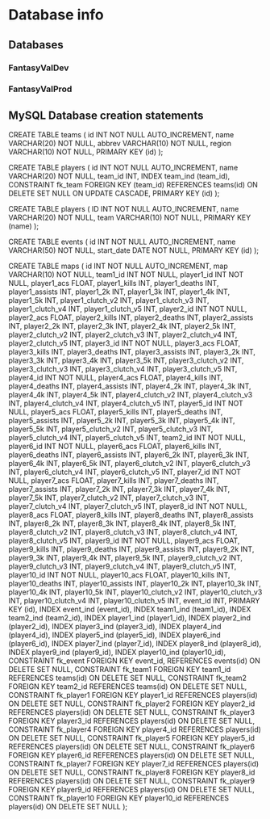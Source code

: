 # Database info

## Databases

### FantasyValDev

### FantasyValProd

## MySQL Database creation statements

CREATE TABLE teams 
(
	id INT NOT NULL AUTO_INCREMENT,
	name VARCHAR(20) NOT NULL,
	abbrev VARCHAR(10) NOT NULL,
	region VARCHAR(10) NOT NULL,
	PRIMARY KEY (id)
);

CREATE TABLE players
(
	id INT NOT NULL AUTO_INCREMENT,
	name VARCHAR(20) NOT NULL,
	team_id INT,
	INDEX team_ind (team_id),
	CONSTRAINT fk_team
		FOREIGN KEY (team_id)
		REFERENCES teams(id)
		ON DELETE SET NULL
		ON UPDATE CASCADE,
	PRIMARY KEY (id)
);

CREATE TABLE players
(
	ID INT NOT NULL AUTO_INCREMENT,
	name VARCHAR(20) NOT NULL,
	team VARCHAR(10) NOT NULL,
	PRIMARY KEY (name)
);

CREATE TABLE events
(
	id INT NOT NULL AUTO_INCREMENT,
	name VARCHAR(50) NOT NULL,
	start_date DATE NOT NULL,
	PRIMARY KEY (id)
);

CREATE TABLE maps
(
	id INT NOT NULL AUTO_INCREMENT,
	map VARCHAR(10) NOT NULL,
	team1_id INT NOT NULL,
	player1_id INT NOT NULL,
	player1_acs FLOAT,
	player1_kills INT,
	player1_deaths INT,
	player1_assists INT,
	player1_2k INT,
	player1_3k INT,
	player1_4k INT,
	player1_5k INT,
	player1_clutch_v2 INT,
	player1_clutch_v3 INT,
	player1_clutch_v4 INT,
	player1_clutch_v5 INT,
	player2_id INT NOT NULL,
	player2_acs FLOAT,
	player2_kills INT,
	player2_deaths INT,
	player2_assists INT,
	player2_2k INT,
	player2_3k INT,
	player2_4k INT,
	player2_5k INT,
	player2_clutch_v2 INT,
	player2_clutch_v3 INT,
	player2_clutch_v4 INT,
	player2_clutch_v5 INT,
	player3_id INT NOT NULL,
	player3_acs FLOAT,
	player3_kills INT,
	player3_deaths INT,
	player3_assists INT,
	player3_2k INT,
	player3_3k INT,
	player3_4k INT,
	player3_5k INT,
	player3_clutch_v2 INT,
	player3_clutch_v3 INT,
	player3_clutch_v4 INT,
	player3_clutch_v5 INT,
	player4_id INT NOT NULL,
	player4_acs FLOAT,
	player4_kills INT,
	player4_deaths INT,
	player4_assists INT,
	player4_2k INT,
	player4_3k INT,
	player4_4k INT,
	player4_5k INT,
	player4_clutch_v2 INT,
	player4_clutch_v3 INT,
	player4_clutch_v4 INT,
	player4_clutch_v5 INT,
	player5_id INT NOT NULL,
	player5_acs FLOAT,
	player5_kills INT,
	player5_deaths INT,
	player5_assists INT,
	player5_2k INT,
	player5_3k INT,
	player5_4k INT,
	player5_5k INT,
	player5_clutch_v2 INT,
	player5_clutch_v3 INT,
	player5_clutch_v4 INT,
	player5_clutch_v5 INT,
	team2_id INT NOT NULL,
	player6_id INT NOT NULL,
	player6_acs FLOAT,
	player6_kills INT,
	player6_deaths INT,
	player6_assists INT,
	player6_2k INT,
	player6_3k INT,
	player6_4k INT,
	player6_5k INT,
	player6_clutch_v2 INT,
	player6_clutch_v3 INT,
	player6_clutch_v4 INT,
	player6_clutch_v5 INT,
	player7_id INT NOT NULL,
	player7_acs FLOAT,
	player7_kills INT,
	player7_deaths INT,
	player7_assists INT,
	player7_2k INT,
	player7_3k INT,
	player7_4k INT,
	player7_5k INT,
	player7_clutch_v2 INT,
	player7_clutch_v3 INT,
	player7_clutch_v4 INT,
	player7_clutch_v5 INT,
	player8_id INT NOT NULL,
	player8_acs FLOAT,
	player8_kills INT,
	player8_deaths INT,
	player8_assists INT,
	player8_2k INT,
	player8_3k INT,
	player8_4k INT,
	player8_5k INT,
	player8_clutch_v2 INT,
	player8_clutch_v3 INT,
	player8_clutch_v4 INT,
	player8_clutch_v5 INT,
	player9_id INT NOT NULL,
	player9_acs FLOAT,
	player9_kills INT,
	player9_deaths INT,
	player9_assists INT,
	player9_2k INT,
	player9_3k INT,
	player9_4k INT,
	player9_5k INT,
	player9_clutch_v2 INT,
	player9_clutch_v3 INT,
	player9_clutch_v4 INT,
	player9_clutch_v5 INT,
	player10_id INT NOT NULL,
	player10_acs FLOAT,
	player10_kills INT,
	player10_deaths INT,
	player10_assists INT,
	player10_2k INT,
	player10_3k INT,
	player10_4k INT,
	player10_5k INT,
	player10_clutch_v2 INT,
	player10_clutch_v3 INT,
	player10_clutch_v4 INT,
	player10_clutch_v5 INT,
	event_id INT,
	PRIMARY KEY (id),
	INDEX event_ind (event_id),
	INDEX team1_ind (team1_id),
	INDEX team2_ind (team2_id),
	INDEX player1_ind (player1_id),
	INDEX player2_ind (player2_id),
	INDEX player3_ind (player3_id),
	INDEX player4_ind (player4_id),
	INDEX player5_ind (player5_id),
	INDEX player6_ind (player6_id),
	INDEX player7_ind (player7_id),
	INDEX player8_ind (player8_id),
	INDEX player9_ind (player9_id),
	INDEX player10_ind (player10_id),
	CONSTRAINT fk_event
		FOREIGN KEY event_id,
		REFERENCES events(id)
		ON DELETE SET NULL,
	CONSTRAINT fk_team1
		FOREIGN KEY team1_id
		REFERENCES teams(id)
		ON DELETE SET NULL,
	CONSTRAINT fk_team2
		FOREIGN KEY team2_id
		REFERENCES teams(id)
		ON DELETE SET NULL,
	CONSTRAINT fk_player1
		FOREIGN KEY player1_id
		REFERENCES players(id)
		ON DELETE SET NULL,
	CONSTRAINT fk_player2
		FOREIGN KEY player2_id
		REFERENCES players(id)
		ON DELETE SET NULL,
	CONSTRAINT fk_player3
		FOREIGN KEY player3_id
		REFERENCES players(id)
		ON DELETE SET NULL,
	CONSTRAINT fk_player4
		FOREIGN KEY player4_id
		REFERENCES players(id)
		ON DELETE SET NULL,
	CONSTRAINT fk_player5
		FOREIGN KEY player5_id
		REFERENCES players(id)
		ON DELETE SET NULL,
	CONSTRAINT fk_player6
		FOREIGN KEY player6_id
		REFERENCES players(id)
		ON DELETE SET NULL,
	CONSTRAINT fk_player7
		FOREIGN KEY player7_id
		REFERENCES players(id)
		ON DELETE SET NULL,
	CONSTRAINT fk_player8
		FOREIGN KEY player8_id
		REFERENCES players(id)
		ON DELETE SET NULL,
	CONSTRAINT fk_player9
		FOREIGN KEY player9_id
		REFERENCES players(id)
		ON DELETE SET NULL,
	CONSTRAINT fk_player10
		FOREIGN KEY player10_id
		REFERENCES players(id)
		ON DELETE SET NULL
);
